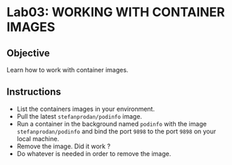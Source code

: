 # Lab03: WORKING WITH CONTAINER IMAGES

## Objective

Learn how to work with container images.

## Instructions

- List the containers images in your environment.
- Pull the latest `stefanprodan/podinfo` image.
- Run a container in the background named `podinfo` with the image `stefanprodan/podinfo` and bind the port `9898` to the port `9898` on your local machine.
- Remove the image. Did it work ?
- Do whatever is needed in order to remove the image.
